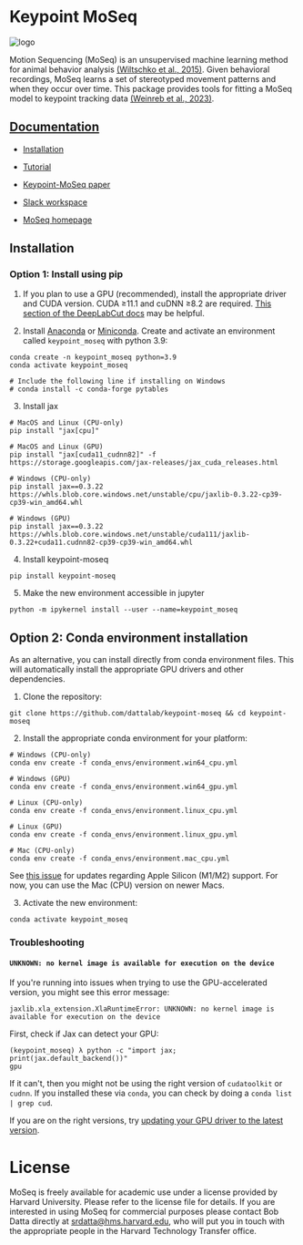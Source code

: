 # Keypoint MoSeq 

![logo](docs/source/logo.jpg)

Motion Sequencing (MoSeq) is an unsupervised machine learning method for animal behavior analysis [(Wiltschko et al., 2015)](http://datta.hms.harvard.edu/wp-content/uploads/2018/01/pub_23.pdf). Given behavioral recordings, MoSeq learns a set of stereotyped movement patterns and when they occur over time. This package provides tools for fitting a MoSeq model to keypoint tracking data [(Weinreb et al., 2023)](https://www.biorxiv.org/content/10.1101/2023.03.16.532307v1). 

## [Documentation](https://keypoint-moseq.readthedocs.io/en/latest/)

- [Installation](https://keypoint-moseq.readthedocs.io/en/latest/install.html)

- [Tutorial](https://keypoint-moseq.readthedocs.io/en/latest/tutorial.html)

- [Keypoint-MoSeq paper](https://www.biorxiv.org/content/10.1101/2023.03.16.532307v1)

- [Slack workspace](https://join.slack.com/t/moseqworkspace/shared_invite/zt-151x0shoi-z4J0_g_5rwJDlO1IfCU34A)

- [MoSeq homepage](https://dattalab.github.io/moseq2-website/index.html)

## Installation

### Option 1: Install using pip

1. If you plan to use a GPU (recommended), install the appropriate driver and CUDA version. CUDA ≥11.1 and cuDNN ≥8.2 are required. [This section of the DeepLabCut docs](https://deeplabcut.github.io/DeepLabCut/docs/installation.html#gpu-support) may be helpful.


2. Install [Anaconda](https://docs.anaconda.com/anaconda/install/index.html) or [Miniconda](https://docs.conda.io/en/latest/miniconda.html). Create and activate an environment called `keypoint_moseq` with python 3.9:
```
conda create -n keypoint_moseq python=3.9
conda activate keypoint_moseq

# Include the following line if installing on Windows
# conda install -c conda-forge pytables
```

3. Install jax
```
# MacOS and Linux (CPU-only)
pip install "jax[cpu]"

# MacOS and Linux (GPU)
pip install "jax[cuda11_cudnn82]" -f https://storage.googleapis.com/jax-releases/jax_cuda_releases.html

# Windows (CPU-only)
pip install jax==0.3.22 https://whls.blob.core.windows.net/unstable/cpu/jaxlib-0.3.22-cp39-cp39-win_amd64.whl

# Windows (GPU)
pip install jax==0.3.22 https://whls.blob.core.windows.net/unstable/cuda111/jaxlib-0.3.22+cuda11.cudnn82-cp39-cp39-win_amd64.whl
```

4. Install keypoint-moseq
```
pip install keypoint-moseq
```

5. Make the new environment accessible in jupyter 
```
python -m ipykernel install --user --name=keypoint_moseq
```

## Option 2: Conda environment installation
As an alternative, you can install directly from conda environment files. This will automatically install the appropriate GPU drivers and other dependencies.

1. Clone the repository:
```
git clone https://github.com/dattalab/keypoint-moseq && cd keypoint-moseq
```

2. Install the appropriate conda environment for your platform:

```
# Windows (CPU-only)
conda env create -f conda_envs/environment.win64_cpu.yml

# Windows (GPU)
conda env create -f conda_envs/environment.win64_gpu.yml

# Linux (CPU-only)
conda env create -f conda_envs/environment.linux_cpu.yml

# Linux (GPU)
conda env create -f conda_envs/environment.linux_gpu.yml

# Mac (CPU-only)
conda env create -f conda_envs/environment.mac_cpu.yml
```

See [this issue](https://github.com/dattalab/keypoint-moseq/issues/5) for updates regarding Apple Silicon (M1/M2) support. For now, you can use the Mac (CPU) version on newer Macs.

3. Activate the new environment:
```
conda activate keypoint_moseq
```

### Troubleshooting
#### `UNKNOWN: no kernel image is available for execution on the device`
If you're running into issues when trying to use the GPU-accelerated version, you might see this error message:
```
jaxlib.xla_extension.XlaRuntimeError: UNKNOWN: no kernel image is available for execution on the device
```
First, check if Jax can detect your GPU:
```
(keypoint_moseq) λ python -c "import jax; print(jax.default_backend())"
gpu
```
If it can't, then you might not be using the right version of `cudatoolkit` or `cudnn`. If you installed these via `conda`, you can check by doing a `conda list | grep cud`.

If you are on the right versions, try [updating your GPU driver to the latest version](https://nvidia.com/drivers).

# License
MoSeq is freely available for academic use under a license provided by Harvard University. Please refer to the license file for details. If you are interested in using MoSeq for commercial purposes please contact Bob Datta directly at srdatta@hms.harvard.edu, who will put you in touch with the appropriate people in the Harvard Technology Transfer office.

